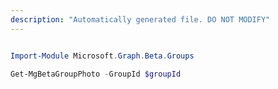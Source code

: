 ```yaml
---
description: "Automatically generated file. DO NOT MODIFY"
---
```


```powershell

Import-Module Microsoft.Graph.Beta.Groups

Get-MgBetaGroupPhoto -GroupId $groupId

```